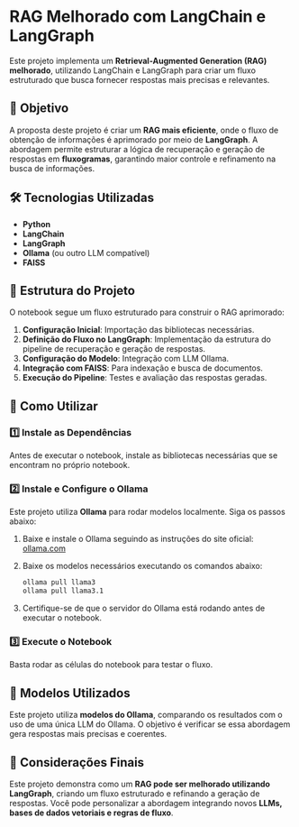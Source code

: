 # RAG Melhorado com LangChain e LangGraph

Este projeto implementa um **Retrieval-Augmented Generation (RAG) melhorado**, utilizando LangChain e LangGraph para criar um fluxo estruturado que busca fornecer respostas mais precisas e relevantes.

## 📌 Objetivo

A proposta deste projeto é criar um **RAG mais eficiente**, onde o fluxo de obtenção de informações é aprimorado por meio de **LangGraph**. A abordagem permite estruturar a lógica de recuperação e geração de respostas em **fluxogramas**, garantindo maior controle e refinamento na busca de informações.

## 🛠 Tecnologias Utilizadas

- **Python** 
- **LangChain**
- **LangGraph**
- **Ollama** (ou outro LLM compatível)
- **FAISS**

## 📂 Estrutura do Projeto

O notebook segue um fluxo estruturado para construir o RAG aprimorado:

1. **Configuração Inicial**: Importação das bibliotecas necessárias.
2. **Definição do Fluxo no LangGraph**: Implementação da estrutura do pipeline de recuperação e geração de respostas.
3. **Configuração do Modelo**: Integração com LLM Ollama.
4. **Integração com FAISS**: Para indexação e busca de documentos.
5. **Execução do Pipeline**: Testes e avaliação das respostas geradas.

## 🚀 Como Utilizar

### 1️⃣ Instale as Dependências

Antes de executar o notebook, instale as bibliotecas necessárias que se encontram no próprio notebook.

### 2️⃣ Instale e Configure o Ollama
Este projeto utiliza **Ollama** para rodar modelos localmente. Siga os passos abaixo:

1. Baixe e instale o Ollama seguindo as instruções do site oficial: [ollama.com](https://ollama.com)
2. Baixe os modelos necessários executando os comandos abaixo:
    
    ```bash
    ollama pull llama3
    ollama pull llama3.1
    ```
3. Certifique-se de que o servidor do Ollama está rodando antes de executar o notebook.
    

### 3️⃣ Execute o Notebook

Basta rodar as células do notebook para testar o fluxo.

## 🧠 Modelos Utilizados

Este projeto utiliza **modelos do Ollama**, comparando os resultados com o uso de uma única LLM do Ollama.
O objetivo é verificar se essa abordagem gera respostas mais precisas e coerentes.

## 📌 Considerações Finais

Este projeto demonstra como um **RAG pode ser melhorado utilizando LangGraph**, criando um fluxo estruturado e refinando a geração de respostas. Você pode personalizar a abordagem integrando novos **LLMs, bases de dados vetoriais e regras de fluxo**.
